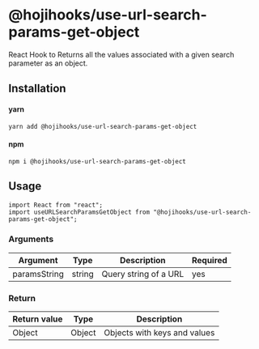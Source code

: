 # @hojihooks/use-url-search-params-get-object

React Hook to Returns all the values associated with a given search parameter as an object.

## Installation

#### yarn

`yarn add @hojihooks/use-url-search-params-get-object`

#### npm

`npm i @hojihooks/use-url-search-params-get-object`

## Usage

```
import React from "react";
import useURLSearchParamsGetObject from "@hojihooks/use-url-search-params-get-object";
```


### Arguments

| Argument | Type     | Description                                       | Required |
| -------- | -------- | ------------------------------------------------- | -------- |
| paramsString  | string | Query string of a URL | yes      |

### Return

| Return value | Type      | Description                                                     |
| ------------ | --------- | --------------------------------------------------------------- | 
| Object          | Object | Objects with keys and values |